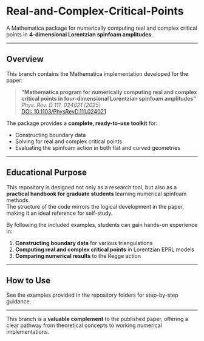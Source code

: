 # Real-and-Complex-Critical-Points

A Mathematica package for numerically computing real and complex critical points in **4-dimensional Lorentzian spinfoam amplitudes**.

---

## Overview

This branch contains the Mathematica implementation developed for the paper:

> **"Mathematica program for numerically computing real and complex critical points in four-dimensional Lorentzian spinfoam amplitudes"**  
> *Phys. Rev. D 111, 024021 (2025)*  
> [DOI: 10.1103/PhysRevD.111.024021](https://doi.org/10.1103/PhysRevD.111.024021)

The package provides a **complete, ready-to-use toolkit** for:
- Constructing boundary data
- Solving for real and complex critical points
- Evaluating the spinfoam action in both flat and curved geometries

---

## Educational Purpose

This repository is designed not only as a research tool, but also as a **practical handbook for graduate students** learning numerical spinfoam methods.  
The structure of the code mirrors the logical development in the paper, making it an ideal reference for self-study.

By following the included examples, students can gain hands-on experience in:

1. **Constructing boundary data** for various triangulations  
2. **Computing real and complex critical points** in Lorentzian EPRL models  
3. **Comparing numerical results** to the Regge action  

---

## How to Use

See the examples provided in the repository folders for step-by-step guidance.

---

This branch is a **valuable complement** to the published paper, offering a clear pathway from theoretical concepts to working numerical implementations.

